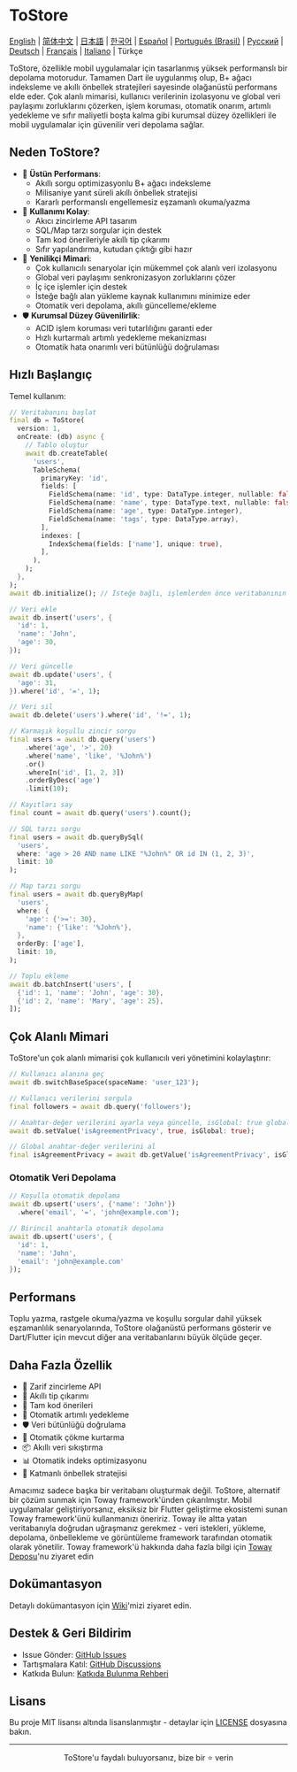 # ToStore

[English](../../README.md) | [简体中文](README.zh-CN.md) | [日本語](README.ja.md) | [한국어](README.ko.md) | [Español](README.es.md) | [Português (Brasil)](README.pt-BR.md) | [Русский](README.ru.md) | [Deutsch](README.de.md) | [Français](README.fr.md) | [Italiano](README.it.md) | Türkçe

ToStore, özellikle mobil uygulamalar için tasarlanmış yüksek performanslı bir depolama motorudur. Tamamen Dart ile uygulanmış olup, B+ ağacı indeksleme ve akıllı önbellek stratejileri sayesinde olağanüstü performans elde eder. Çok alanlı mimarisi, kullanıcı verilerinin izolasyonu ve global veri paylaşımı zorluklarını çözerken, işlem koruması, otomatik onarım, artımlı yedekleme ve sıfır maliyetli boşta kalma gibi kurumsal düzey özellikleri ile mobil uygulamalar için güvenilir veri depolama sağlar.

## Neden ToStore?

- 🚀 **Üstün Performans**: 
  - Akıllı sorgu optimizasyonlu B+ ağacı indeksleme
  - Milisaniye yanıt süreli akıllı önbellek stratejisi
  - Kararlı performanslı engellemesiz eşzamanlı okuma/yazma
- 🎯 **Kullanımı Kolay**: 
  - Akıcı zincirleme API tasarım
  - SQL/Map tarzı sorgular için destek
  - Tam kod önerileriyle akıllı tip çıkarımı
  - Sıfır yapılandırma, kutudan çıktığı gibi hazır
- 🔄 **Yenilikçi Mimari**: 
  - Çok kullanıcılı senaryolar için mükemmel çok alanlı veri izolasyonu
  - Global veri paylaşımı senkronizasyon zorluklarını çözer
  - İç içe işlemler için destek
  - İsteğe bağlı alan yükleme kaynak kullanımını minimize eder
  - Otomatik veri depolama, akıllı güncelleme/ekleme
- 🛡️ **Kurumsal Düzey Güvenilirlik**: 
  - ACID işlem koruması veri tutarlılığını garanti eder
  - Hızlı kurtarmalı artımlı yedekleme mekanizması
  - Otomatik hata onarımlı veri bütünlüğü doğrulaması

## Hızlı Başlangıç

Temel kullanım:

```dart
// Veritabanını başlat
final db = ToStore(
  version: 1,
  onCreate: (db) async {
    // Tablo oluştur
    await db.createTable(
      'users',
      TableSchema(
        primaryKey: 'id',
        fields: [
          FieldSchema(name: 'id', type: DataType.integer, nullable: false),
          FieldSchema(name: 'name', type: DataType.text, nullable: false),
          FieldSchema(name: 'age', type: DataType.integer),
          FieldSchema(name: 'tags', type: DataType.array),
        ],
        indexes: [
          IndexSchema(fields: ['name'], unique: true),
        ],
      ),
    );
  },
);
await db.initialize(); // İsteğe bağlı, işlemlerden önce veritabanının tam olarak başlatıldığından emin olur

// Veri ekle
await db.insert('users', {
  'id': 1,
  'name': 'John',
  'age': 30,
});

// Veri güncelle
await db.update('users', {
  'age': 31,
}).where('id', '=', 1);

// Veri sil
await db.delete('users').where('id', '!=', 1);

// Karmaşık koşullu zincir sorgu
final users = await db.query('users')
    .where('age', '>', 20)
    .where('name', 'like', '%John%')
    .or()
    .whereIn('id', [1, 2, 3])
    .orderByDesc('age')
    .limit(10);

// Kayıtları say
final count = await db.query('users').count();

// SQL tarzı sorgu
final users = await db.queryBySql(
  'users',
  where: 'age > 20 AND name LIKE "%John%" OR id IN (1, 2, 3)',
  limit: 10
);

// Map tarzı sorgu
final users = await db.queryByMap(
  'users',
  where: {
    'age': {'>=': 30},
    'name': {'like': '%John%'},
  },
  orderBy: ['age'],
  limit: 10,
);

// Toplu ekleme
await db.batchInsert('users', [
  {'id': 1, 'name': 'John', 'age': 30},
  {'id': 2, 'name': 'Mary', 'age': 25},
]);
```

## Çok Alanlı Mimari

ToStore'un çok alanlı mimarisi çok kullanıcılı veri yönetimini kolaylaştırır:

```dart
// Kullanıcı alanına geç
await db.switchBaseSpace(spaceName: 'user_123');

// Kullanıcı verilerini sorgula
final followers = await db.query('followers');

// Anahtar-değer verilerini ayarla veya güncelle, isGlobal: true global verileri belirtir
await db.setValue('isAgreementPrivacy', true, isGlobal: true);

// Global anahtar-değer verilerini al
final isAgreementPrivacy = await db.getValue('isAgreementPrivacy', isGlobal: true);
```


### Otomatik Veri Depolama

```dart
// Koşulla otomatik depolama
await db.upsert('users', {'name': 'John'})
  .where('email', '=', 'john@example.com');

// Birincil anahtarla otomatik depolama
await db.upsert('users', {
  'id': 1,
  'name': 'John',
  'email': 'john@example.com'
});
``` 


## Performans

Toplu yazma, rastgele okuma/yazma ve koşullu sorgular dahil yüksek eşzamanlılık senaryolarında, ToStore olağanüstü performans gösterir ve Dart/Flutter için mevcut diğer ana veritabanlarını büyük ölçüde geçer.

## Daha Fazla Özellik

- 💫 Zarif zincirleme API
- 🎯 Akıllı tip çıkarımı
- 📝 Tam kod önerileri
- 🔐 Otomatik artımlı yedekleme
- 🛡️ Veri bütünlüğü doğrulama
- 🔄 Otomatik çökme kurtarma
- 📦 Akıllı veri sıkıştırma
- 📊 Otomatik indeks optimizasyonu
- 💾 Katmanlı önbellek stratejisi

Amacımız sadece başka bir veritabanı oluşturmak değil. ToStore, alternatif bir çözüm sunmak için Toway framework'ünden çıkarılmıştır. Mobil uygulamalar geliştiriyorsanız, eksiksiz bir Flutter geliştirme ekosistemi sunan Toway framework'ünü kullanmanızı öneririz. Toway ile altta yatan veritabanıyla doğrudan uğraşmanız gerekmez - veri istekleri, yükleme, depolama, önbellekleme ve görüntüleme framework tarafından otomatik olarak yönetilir.
Toway framework'ü hakkında daha fazla bilgi için [Toway Deposu](https://github.com/tocreator/toway)'nu ziyaret edin

## Dokümantasyon

Detaylı dokümantasyon için [Wiki](https://github.com/tocreator/tostore)'mizi ziyaret edin.

## Destek & Geri Bildirim

- Issue Gönder: [GitHub Issues](https://github.com/tocreator/tostore/issues)
- Tartışmalara Katıl: [GitHub Discussions](https://github.com/tocreator/tostore/discussions)
- Katkıda Bulun: [Katkıda Bulunma Rehberi](CONTRIBUTING.md)

## Lisans

Bu proje MIT lisansı altında lisanslanmıştır - detaylar için [LICENSE](LICENSE) dosyasına bakın.

---

<p align="center">ToStore'u faydalı buluyorsanız, bize bir ⭐️ verin</p> 